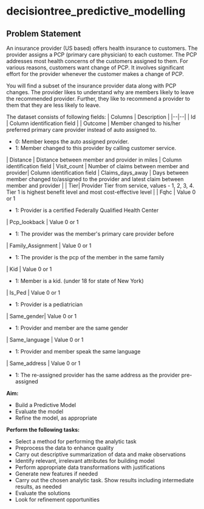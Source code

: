 # decisiontree_predictive_modelling

## Problem Statement

An insurance provider (US based) offers health insurance to customers. The provider assigns a PCP (primary care physician) to each customer. The PCP addresses most health concerns of the customers assigned to them. For various reasons, customers want change of PCP. It involves significant effort for the provider whenever the customer makes a change of PCP.

You will find a subset of the insurance provider data along with PCP changes. The provider likes to understand why are members likely to leave the recommended provider. Further, they like to recommend a provider to them that they are less likely to leave.

The dataset consists of following fields:
| Columns | Description |
|--|--|
| Id | Column identification field |
| Outcome | Member changed to his/her preferred primary care provider instead of auto assigned to. <ul><li>0: Member keeps the auto assigned provider.</li><li>1: Member changed to this provider by calling customer service.</li></ul>
| Distance | Distance between member and provider in miles | Column identification field
| Visit_count | Number of claims between member and provider| Column identification field
| Claims_days_away | Days between member changed to/assigned to the provider and latest claim between member and provider |
| Tier| Provider Tier from service, values - 1, 2, 3, 4. Tier 1 is highest benefit level and most cost-effective level |
| Fqhc | Value 0 or 1 <ul><li>1: Provider is a certified Federally Qualified Health Center</li></ul>
| Pcp_lookback | Value 0 or 1 <ul><li>1: The provider was the member's primary care provider before</li></ul>
| Family_Assignment | Value 0 or 1 <ul><li>1: The provider is the pcp of the member in the same family</li></ul>
| Kid | Value 0 or 1 <ul><li>1: Member is a kid. (under 18 for state of New York)</li></ul>
| Is_Ped | Value 0 or 1 <ul><li>1: Provider is a pediatrician</li></ul>
| Same_gender| Value 0 or 1 <ul><li>1: Provider and member are the same gender</li></ul>
| Same_language | Value 0 or 1 <ul><li>1: Provider and member speak the same language</li></ul>
| Same_address | Value 0 or 1 <ul><li>1: The re-assigned provider has the same address as the provider pre-assigned</li></ul>

**Aim:**
-   Build a Predictive Model 
-   Evaluate the model
-   Refine the model, as appropriate

**Perform the following tasks:**
 - Select a method for performing the analytic task
 - Preprocess the data to enhance quality
 - Carry out descriptive summarization of data and make observations
 - Identify relevant, irrelevant attributes for building model
 - Perform appropriate data transformations with justifications
 - Generate new features if needed
 - Carry out the chosen analytic task. Show results including intermediate results, as needed
 - Evaluate the solutions
 - Look for refinement opportunities
